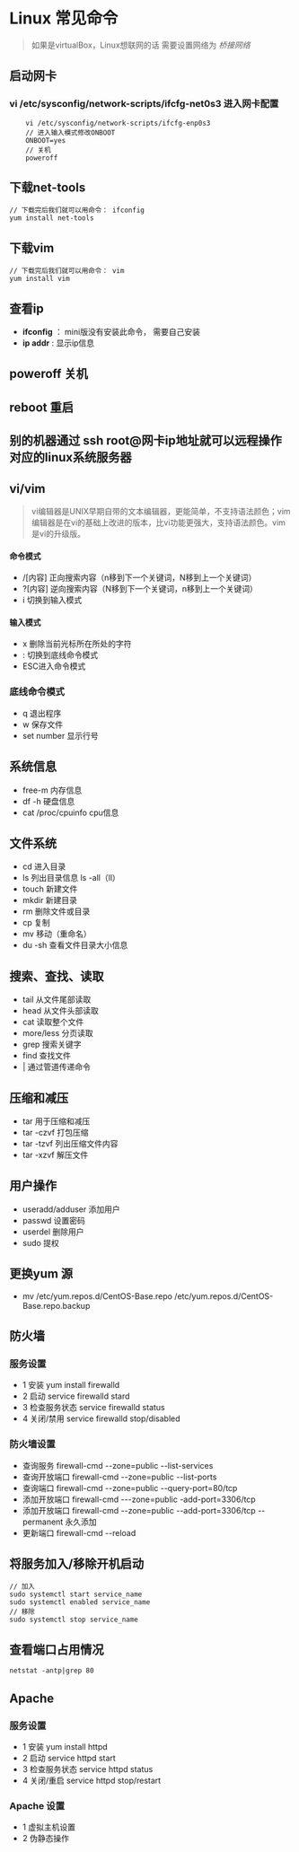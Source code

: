 # Linux 常见命令

> 如果是virtualBox，Linux想联网的话 需要设置网络为  *桥接网络*
## 启动网卡
### vi /etc/sysconfig/network-scripts/ifcfg-net0s3 进入网卡配置
```
    vi /etc/sysconfig/network-scripts/ifcfg-enp0s3
    // 进入输入模式修改ONBOOT
    ONBOOT=yes
    // 关机
    poweroff
```
## 下载net-tools
```
// 下载完后我们就可以用命令： ifconfig
yum install net-tools
```
## 下载vim
```
// 下载完后我们就可以用命令： vim
yum install vim
```

## 查看ip
* <strong>ifconfig</strong> ：  mini版没有安装此命令， 需要自己安装
* <strong>ip addr</strong> : 显示ip信息

## poweroff 关机
## reboot 重启

## 别的机器通过   ssh root@网卡ip地址就可以远程操作对应的linux系统服务器

## vi/vim
> vi编辑器是UNIX早期自带的文本编辑器，更能简单，不支持语法颜色；vim编辑器是在vi的基础上改进的版本，比vi功能更强大，支持语法颜色。vim是vi的升级版。
#### 命令模式
* /[内容] 正向搜索内容（n移到下一个关键词，N移到上一个关键词）
* ?[内容] 逆向搜索内容（N移到下一个关键词，n移到上一个关键词）
* i 切换到输入模式
#### 输入模式
* x 删除当前光标所在所处的字符
* : 切换到底线命令模式
* ESC进入命令模式
### 底线命令模式
* q 退出程序
* w 保存文件
* set number 显示行号

## 系统信息
* free-m 内存信息
* df -h 硬盘信息
* cat /proc/cpuinfo cpu信息

## 文件系统
* cd 进入目录
* ls 列出目录信息 ls -all（ll）
* touch 新建文件
* mkdir 新建目录
* rm  删除文件或目录
* cp 复制
* mv 移动（重命名）
* du -sh 查看文件目录大小信息

## 搜索、查找、读取
* tail 从文件尾部读取
* head 从文件头部读取
* cat 读取整个文件
* more/less 分页读取
* grep 搜索关键字
* find 查找文件
* | 通过管道传递命令
## 压缩和减压
* tar 用于压缩和减压
* tar -czvf 打包压缩
* tar -tzvf 列出压缩文件内容
* tar -xzvf 解压文件

## 用户操作
* useradd/adduser 添加用户
* passwd 设置密码
* userdel 删除用户
* sudo  提权

## 更换yum 源
* mv /etc/yum.repos.d/CentOS-Base.repo /etc/yum.repos.d/CentOS-Base.repo.backup

## 防火墙
### 服务设置
* 1 安装 yum install firewalld
* 2 启动 service firewalld stard
* 3 检查服务状态 service firewalld status
* 4 关闭/禁用 service firewalld stop/disabled

### 防火墙设置
* 查询服务 firewall-cmd --zone=public --list-services
* 查询开放端口 firewall-cmd --zone=public --list-ports
* 查询端口 firewall-cmd --zone=public --query-port=80/tcp
* 添加开放端口 firewall-cmd ---zone=public -add-port=3306/tcp
* 添加开放端口 firewall-cmd --zone=public --add-port=3306/tcp --permanent 永久添加
* 更新端口 firewall-cmd --reload

## 将服务加入/移除开机启动
```
// 加入
sudo systemctl start service_name
sudo systemctl enabled service_name
// 移除
sudo systemctl stop service_name
```
## 查看端口占用情况
```
netstat -antp|grep 80
```

## Apache
### 服务设置
* 1 安装 yum install httpd
* 2 启动 service httpd start
* 3 检查服务状态 service httpd status
* 4 关闭/重启 service httpd stop/restart

### Apache 设置
* 1 虚拟主机设置
* 2 伪静态操作
